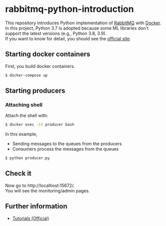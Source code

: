 # rabbitmq-python-introduction

This repository introduces Python implementation of [RabbitMQ](https://www.rabbitmq.com/) with [Docker](https://www.docker.com/). \
In this project, Python 3.7 is adopted because some ML libraries don't support the latest versions (e.g., Python 3.8, 3.9). \
If you want to know for detail, you should see the [official site](https://www.rabbitmq.com/).


## Starting docker containers
First, you build docker containers.
```bash
$ docker-compose up
```

## Starting producers
### Attaching shell

Attach the shell with:
```bash
$ docker exec -it producer bash
```

In this example,
- Sending messages to the queues from the producers
- Consumers process the messages from the queues

```bash
$ python producer.py
```

## Check it

Now go to http://localhost:15672/. \
You will see the monitoring/admin pages.


## Further information

- [Tutorials (Official)](https://www.rabbitmq.com/getstarted.html)